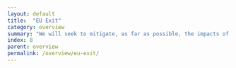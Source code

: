 ```yaml
---
layout: default
title:  "EU Exit"
category: overview
summary: "We will seek to mitigate, as far as possible, the impacts of Brexit."
index: 8
parent: overview
permalink: /overview/eu-exit/
---
```

